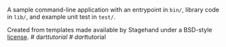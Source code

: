 A sample command-line application with an entrypoint in `bin/`, library code
in `lib/`, and example unit test in `test/`.

Created from templates made available by Stagehand under a BSD-style
[license](https://github.com/dart-lang/stagehand/blob/master/LICENSE).
#   d a r t _ t u t o r i a l  
 #   d a r t _ t u t o r i a l  
 